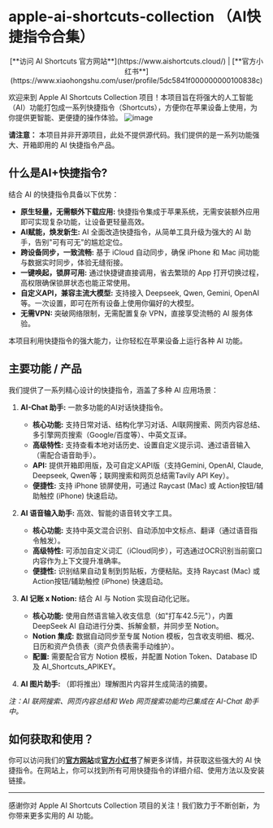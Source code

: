 # apple-ai-shortcuts-collection （AI快捷指令合集）

<div align="center">[**访问 AI Shortcuts 官方网站**](https://www.aishortcuts.cloud/) | [**官方小红书**](https://www.xiaohongshu.com/user/profile/5dc5841f000000000100838c)</div>

欢迎来到 Apple AI Shortcuts Collection 项目！本项目旨在将强大的人工智能（AI）功能打包成一系列快捷指令（Shortcuts），方便你在苹果设备上使用，为你提供更智能、更便捷的操作体验。
![image](https://github.com/user-attachments/assets/0f80cd7a-11a2-41c2-be8f-713333827daf)

**请注意：** 本项目并非开源项目，此处不提供源代码。我们提供的是一系列功能强大、开箱即用的 AI 快捷指令产品。

## 什么是AI+快捷指令?

结合 AI 的快捷指令具备以下优势：

* **原生轻量，无需额外下载应用:** 快捷指令集成于苹果系统，无需安装额外应用即可实现复杂功能，让设备更轻量高效。
* **AI赋能，焕发新生:** AI 全面改造快捷指令，从简单工具升级为强大的 AI 助手，告别"可有可无"的尴尬定位。
* **跨设备同步，一致流畅:** 基于 iCloud 自动同步，确保 iPhone 和 Mac 间功能与数据实时同步，体验无缝衔接。
* **一键唤起，锁屏可用:** 通过快捷键直接调用，省去繁琐的 App 打开切换过程，高权限确保锁屏状态也能正常使用。
* **自定义API，兼容主流大模型:** 支持接入 Deepseek, Qwen, Gemini, OpenAI 等。一次设置，即可在所有设备上使用你偏好的大模型。
* **无需VPN:** 突破网络限制，无需配置复杂 VPN，直接享受流畅的 AI 服务体验。

本项目利用快捷指令的强大能力，让你轻松在苹果设备上运行各种 AI 功能。

## 主要功能 / 产品

我们提供了一系列精心设计的快捷指令，涵盖了多种 AI 应用场景：

1.  **AI-Chat 助手:** 一款多功能的AI对话快捷指令。
    * **核心功能:** 支持日常对话、结构化学习对话、AI联网搜索、网页内容总结、多引擎网页搜索（Google/百度等）、中英文互译。
    * **高级特性:** 支持查看本地对话历史、设置自定义提示词、通过语音输入（需配合语音助手）。
    * **API:** 提供开箱即用版，及可自定义API版（支持Gemini, OpenAI, Claude, Deepseek, Qwen等；联网搜索和网页总结需Tavily API Key）。
    * **便捷性:** 支持 iPhone 锁屏使用，可通过 Raycast (Mac) 或 Action按钮/辅助触控 (iPhone) 快速启动。

2.  **AI 语音输入助手:** 高效、智能的语音转文字工具。
    * **核心功能:** 支持中英文混合识别、自动添加中文标点、翻译（通过语音指令触发）。
    * **高级特性:** 可添加自定义词汇（iCloud同步），可选通过OCR识别当前窗口内容作为上下文提升准确率。
    * **便捷性:** 识别结果自动复制到剪贴板，方便粘贴。支持 Raycast (Mac) 或 Action按钮/辅助触控 (iPhone) 快速启动。

3.  **AI 记账 x Notion:** 结合 AI 与 Notion 实现自动化记账。
    * **核心功能:** 使用自然语言输入收支信息（如"打车42.5元"），内置 DeepSeek AI 自动进行分类、拆解金额，并同步至 Notion。
    * **Notion 集成:** 数据自动同步至专属 Notion 模板，包含收支明细、概况、日历和资产负债表（资产负债表需手动维护）。
    * **配置:** 需要配合官方 Notion 模板，并配置 Notion Token、Database ID 及 AI_Shortcuts_APIKEY。

4.  **AI 图片助手:** （即将推出）理解图片内容并生成简洁的摘要。

*注：AI 联网搜索、网页内容总结和 Web 网页搜索功能均已集成在 AI-Chat 助手中。*

## 如何获取和使用？

你可以访问我们的[**官方网站**](https://www.aishortcuts.cloud/)或[**官方小红书**](https://www.xiaohongshu.com/user/profile/5dc5841f000000000100838c)了解更多详情，并获取这些强大的 AI 快捷指令。在网站上，你可以找到所有可用快捷指令的详细介绍、使用方法以及安装链接。

---

感谢你对 Apple AI Shortcuts Collection 项目的关注！我们致力于不断创新，为你带来更多实用的 AI 功能。
